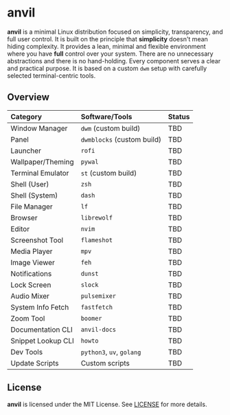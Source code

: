 # anvil

**anvil** is a minimal Linux distribution focused on simplicity, transparency, and full user control. It is built on the principle that **simplicity** doesn't mean hiding complexity. It provides
a lean, minimal and flexible environment where you have **full** control over your system. There are no unnecessary abstractions and there is no hand-holding. Every component serves a clear and practical
purpose. It is based on a custom `dwm` setup with carefully selected terminal-centric tools.  

## Overview

| Category             | Software/Tools             | Status |
|:---------------------|:---------------------------|:-------|
| Window Manager       | `dwm` (custom build)       | TBD    |
| Panel                | `dwmblocks` (custom build) | TBD    |
| Launcher             | `rofi`                     | TBD    |
| Wallpaper/Theming    | `pywal`                    | TBD    |
| Terminal Emulator    | `st` (custom build)        | TBD    |
| Shell (User)         | `zsh`                      | TBD    |
| Shell (System)       | `dash`                     | TBD    |
| File Manager         | `lf`                       | TBD    |
| Browser              | `librewolf`                | TBD    |
| Editor               | `nvim`                     | TBD    |
| Screenshot Tool      | `flameshot`                | TBD    |
| Media Player         | `mpv`                      | TBD    |
| Image Viewer         | `feh`                      | TBD    |
| Notifications        | `dunst`                    | TBD    |
| Lock Screen          | `slock`                    | TBD    |
| Audio Mixer          | `pulsemixer`               | TBD    |
| System Info Fetch    | `fastfetch`                | TBD    |
| Zoom Tool            | `boomer`                   | TBD    |
| Documentation CLI    | `anvil-docs`               | TBD    |
| Snippet Lookup CLI   | `howto`                    | TBD    |
| Dev Tools            | `python3`, `uv`, `golang`  | TBD    |
| Update Scripts       | Custom scripts             | TBD    |

## License

**anvil** is licensed under the MIT License. See [LICENSE](./LICENSE) for more details.
